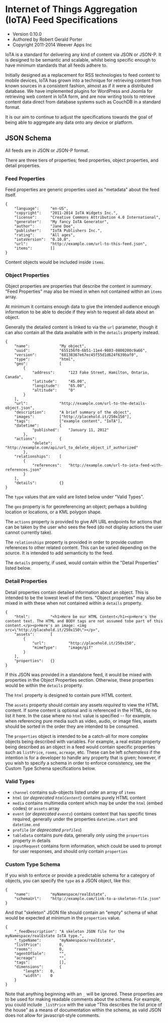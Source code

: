 # Internet of Things Aggregation (IoTA) Feed Specifications
* Version 0.10.0
* Authored by Robert Gerald Porter 
* Copyright 2011-2014 Weever Apps Inc

IoTA is a standard for delivering any kind of content via JSON or JSON-P. It is designed to be semantic and scalable, whilst being specific enough to have minimum standards that all feeds adhere to.

Initially designed as a replacement for RSS technologies to feed content to mobile devices, IoTA has grown into a technique for retrieving content from known sources in a consistent fashion, almost as if it were a distributed database. We have implemented plugins for WordPress and Joomla for retrieving web content in IoTA form, and are now writing tools to retrieve content data direct from database systems such as CouchDB in a standard format.

It is our aim to continue to adjust the specifications towards the goal of being able to aggregate any data onto any device or platform.

## JSON Schema

All feeds are in JSON or JSON-P format. 

There are three tiers of properties; feed properties, object properties, and detail properties.

### Feed Properties
Feed properties are generic properties used as "metadata" about the feed itself. 

    {
        "language":     "en-US",
        "copyright":    "2011-2014 IoTA Widgets Inc.",
        "license":      "Creative Commons Attribution 4.0 International",
        "generator":    "My fancy IoTA Generator",
        "author":       "Jane Doe",
        "publisher":    "IoTA Publishers Inc.",
        "rating":       "All ages",
        "iotaVersion":  "0.10.0",
        "url":          "http://example.com/url-to-this-feed.json",
        "items":        []
    }

Content objects would be included inside `items`.

### Object Properties
Object properties are properties that describe the content in *summary*. "Feed Properties" may also be mixed in when not contained within an `items` array.

At minimum it contains enough data to give the intended audience enough information to be able to decide if they wish to request all data about an object. 

Generally the detailed content is linked to via the `url` parameter, though it can also contain all the data available with in the `details` property instead.

    {
        "name":             "My object",
        "uuid":             "655156f0-6b51-11e4-9803-0800200c9a66",
        "version":          "68138367e67ec45f55d1d624f639baf0",
        "type":             "html",
        "geo":              [
            {
                "address":      "123 Fake Street, Hamilton, Ontario, Canada",
                "latitude":     "45.00",
                "longitude":    "65.00",
                "altitude":     "0"
            }
        ],
        "url":              "http://example.com/url-to-the-details-object.json",
        "description":      "A brief summary of the object",
        "images":           ["http://placehold.it/250x150"],
        "tags":             ["example content", "IoTA"],
        "datetime":         {
                "published":    "January 11, 2012"
            },
        "actions":          {
                "delete":   "http://example.com/api/url_to_delete_object_if_authorized"
            },
        "relationships":    [
            {
                "references":   "http://example.com/url-to-iota-feed-with-references.json"
            }
        ],
        "details":          {}
    }
The `type` values that are valid are listed below under "Valid Types". 

The `geo` property is for georeferencing an object; perhaps a building location or locations, or a KML polygon shape. 

The `actions` property is provided to give API URL endpoints for actions that can be taken by the user who sees the feed (do not display actions the user cannot currently take). 

The `relationships` property is provided in order to provide custom references to other related content. This can be varied depending on the source. It is intended to add semanticity to the feed. 

The `details` property, if used, would contain within the "Detail Properties" listed below.

### Detail Properties
Detail properties contain detailed information about an object. This is intended to be the lowest level of the tiers. "Object properties" may also be mixed in with these when not contained within a `details` property. 

    {
        "html":         "<h1>Here be our HTML Content</h1><p>Here's the content text. The HTML and BODY tags are not assumed tobe part of this content.</p><p>Here's an image: <img src=\"http://placehold.it/250x150\"></p>",
        "assets":       [
            {
                "url":          "http://placehold.it/250x150",
                "mimeType":     "image/gif"
            }
        ],
        "properties":   {}
    }
If this JSON was provided in a standalone feed, it would be mixed with properties in the Object Properties section. Otherwise, these properties would be within the `details` property.

The `html` property is designed to contain pure HTML content.

The `assets` property should contain any assets *required* to view the HTML content. If some content is optional and is referenced in the HTML, do no list it here. In the case where no `html` value is specified -- for example, when referencing pure media such as video, audio, or image files, assets should be sorted in the order they are intended to be consumed.

The `properties` object is intended to be a catch-all for more complex objects being described with variables. For example, a real estate property being described as an object in a feed would contain specific properties such as `listPrice`, `rooms`, `acreage`, etc. These can be left *schemaless* if the intention is for a developer to handle any property that is given; however, if you wish to specify a schema in order to enforce consistency, see the Custom Type Schema specifications below.

### Valid Types


* `channel` contains sub-objects listed under an array of `items`
* `html` (*or deprecated `htmlContent`*) contains purely HTML content
* `media` contains multimedia content which may be under the `html` (embed codes) or `assets` array 
* `event` (*or deprecated `events`*) contains content that has specific times required, generally under the properties `datetime.start` and `datetime.end`
* `profile` (*or deprecated `profiles`*)
* `tableData` contains pure data, generally only using the `properties` property in details
* `inputRequest` contains form information, which could be used to prompt for user responses, and should only contain `properties`

### Custom Type Schema

If you wish to enforce or provide a predictable schema for a category of objects, you can specify the `type` as a JSON object, like this:
    
    {
        "name":         "myNamespace/realEstate",
        "schemaUrl":    "http://example.com/link-to-a-skeleton-file.json"
    }

And that "skeleton" JSON file should contain an "empty" schema of what would be expected at minimum in the `properties` value.

    {
        "_feedDescription": "A skeleton JSON file for the myNamespace/realEstate IoTA type.",
        "_typeName":        "myNamespace/realEstate",
        "listPrice":        0,
        "rooms":            0,
        "agentOfSale":      "",
        "acreage":          "",
        "tags":             [],
        "dimensions":       {
            "length":   0,
            "width":    0
        }
    }
    
Note that anything beginning with an `_` will be ignored. These properties are to be used for making readable comments about the schema. For example, you could include `_listPrice` with the value "This describes the list price of the house" as a means of documentation within the schema, as valid JSON does not allow for javascript-style comments.
